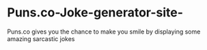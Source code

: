# Puns.co-Joke-generator-site-
Puns.co gives you the chance to make you smile by displaying some amazing sarcastic jokes
